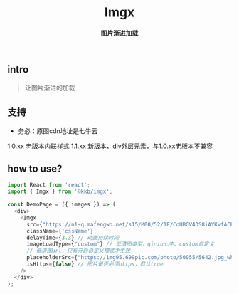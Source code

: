 <h1 align="center"> Imgx  </h1>
<p align="center">
  <b >图片渐进加载</b>
</p>

<br>


## intro
> 让图片渐进的加载

## 支持
* 务必：原图cdn地址是七牛云

1.0.xx 老版本内联样式
1.1.xx 新版本，div外层元素，与1.0.xx老版本不兼容

## how to use?

```javascript
import React from 'react';
import { Imgx } from '@kkb/imgx';

const DemoPage = ({ images }) => (
  <div>
    <Imgx
      src={"https://n1-q.mafengwo.net/s15/M00/52/1F/CoUBGV4DS8iAYKvfACPhDULBto4374.png"}
      className={'cssName'}
      delayTime={3.3} // 动画持续时间
      imageLoadType={"custom"} // 低清图类型，qiniu七牛、custom自定义
      // 低清图url，只有开启自定义模式才生效
      placeholderSrc={"https://img95.699pic.com/photo/50055/5642.jpg_wh300.jpg"} 
      isHttps={false} // 图片是否必须https，默认true
    />
  </div>
);

```
